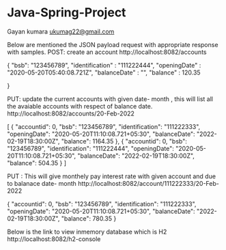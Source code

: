 # Java-Spring-Project

Gayan kumara <ukumag22@gmail.com>
	
Below are mentioned the JSON payload request with appropriate response with samples.
POST: create an account
http://localhost:8082/accounts

{
    "bsb": "123456789",
    "identification" : "111222444",
    "openingDate" : "2020-05-20T05:40:08.721Z",
    "balanceDate" : "",
    "balance" : 120.35

}

PUT: update the current accounts with given date- month , this will list all the avaiable accounts with respect of balance date.
http://localhost:8082/accounts/20-Feb-2022


[
    {
        "accountid": 0,
        "bsb": "123456789",
        "identification": "111222333",
        "openingDate": "2020-05-20T11:10:08.721+05:30",
        "balanceDate": "2022-02-19T18:30:00Z",
        "balance": 1164.35
    },
    {
        "accountid": 0,
        "bsb": "123456789",
        "identification": "111222444",
        "openingDate": "2020-05-20T11:10:08.721+05:30",
        "balanceDate": "2022-02-19T18:30:00Z",
        "balance": 504.35
    }
]



PUT : This will give monthely pay interest rate with given account and due to balanace date- month
http://localhost:8082/account/111222333/20-Feb-2022

{
    "accountid": 0,
    "bsb": "123456789",
    "identification": "111222333",
    "openingDate": "2020-05-20T11:10:08.721+05:30",
    "balanceDate": "2022-02-19T18:30:00Z",
    "balance": 780.35
}

Below is the link to view inmemory database which is H2
http://localhost:8082/h2-console


